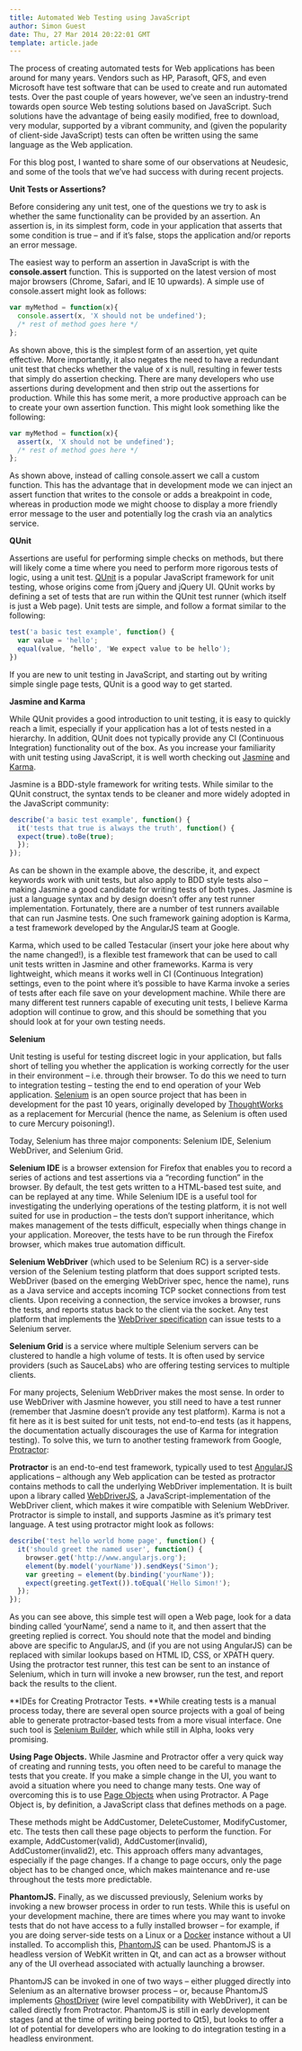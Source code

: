 ```yaml
---
title: Automated Web Testing using JavaScript
author: Simon Guest
date: Thu, 27 Mar 2014 20:22:01 GMT
template: article.jade
---
```


The process of creating automated tests for Web applications has been around for many years. Vendors such as HP, Parasoft, QFS, and even Microsoft have test software that can be used to create and run automated tests. Over the past couple of years however, we’ve seen an industry-trend towards open source Web testing solutions based on JavaScript. Such solutions have the advantage of being easily modified, free to download, very modular, supported by a vibrant community, and (given the popularity of client-side JavaScript) tests can often be written using the same language as the Web application. 

<span class="more"></span>

For this blog post, I wanted to share some of our observations at Neudesic, and some of the tools that we’ve had success with during recent projects.

**Unit Tests or Assertions?**

Before considering any unit test, one of the questions we try to ask is whether the same functionality can be provided by an assertion. An assertion is, in its simplest form, code in your application that asserts that some condition is true – and if it’s false, stops the application and/or reports an error message.

The easiest way to perform an assertion in JavaScript is with the **console.assert** function. This is supported on the latest version of most major browsers (Chrome, Safari, and IE 10 upwards). A simple use of console.assert might look as follows:

```javascript
var myMethod = function(x){
  console.assert(x, 'X should not be undefined');
  /* rest of method goes here */
};
```
As shown above, this is the simplest form of an assertion, yet quite effective. More importantly, it also negates the need to have a redundant unit test that checks whether the value of x is null, resulting in fewer tests that simply do assertion checking. There are many developers who use assertions during development and then strip out the assertions for production. While this has some merit, a more productive approach can be to create your own assertion function. This might look something like the following:

```javascript
var myMethod = function(x){
  assert(x, 'X should not be undefined');
  /* rest of method goes here */
};
```

As shown above, instead of calling console.assert we call a custom function. This has the advantage that in development mode we can inject an assert function that writes to the console or adds a breakpoint in code, whereas in production mode we might choose to display a more friendly error message to the user and potentially log the crash via an analytics service.

**QUnit**

Assertions are useful for performing simple checks on methods, but there will likely come a time where you need to perform more rigorous tests of logic, using a unit test. [QUnit](http://qunitjs.com) is a popular JavaScript framework for unit testing, whose origins come from jQuery and jQuery UI. QUnit works by defining a set of tests that are run within the QUnit test runner (which itself is just a Web page). Unit tests are simple, and follow a format similar to the following:

```javascript
test('a basic test example', function() {
  var value = 'hello';
  equal(value, ‘hello', 'We expect value to be hello');
})
```

If you are new to unit testing in JavaScript, and starting out by writing simple single page tests, QUnit is a good way to get started.

**Jasmine and Karma**

While QUnit provides a good introduction to unit testing, it is easy to quickly reach a limit, especially if your application has a lot of tests nested in a hierarchy. In addition, QUnit does not typically provide any CI (Continuous Integration) functionality out of the box. As you increase your familiarity with unit testing using JavaScript, it is well worth checking out [Jasmine](http://jasmine.github.io) and [Karma](http://karma-runner.github.io).

Jasmine is a BDD-style framework for writing tests. While similar to the QUnit construct, the syntax tends to be cleaner and more widely adopted in the JavaScript community:

```javascript
describe('a basic test example', function() {
  it('tests that true is always the truth', function() {
  expect(true).toBe(true);
  });
});
```

As can be shown in the example above, the describe, it, and expect keywords work with unit tests, but also apply to BDD style tests also – making Jasmine a good candidate for writing tests of both types. Jasmine is just a language syntax and by design doesn’t offer any test runner implementation. Fortunately, there are a number of test runners available that can run Jasmine tests. One such framework gaining adoption is Karma, a test framework developed by the AngularJS team at Google.

Karma, which used to be called Testacular (insert your joke here about why the name changed!), is a flexible test framework that can be used to call unit tests written in Jasmine and other frameworks. Karma is very lightweight, which means it works well in CI (Continuous Integration) settings, even to the point where it’s possible to have Karma invoke a series of tests after each file save on your development machine. While there are many different test runners capable of executing unit tests, I believe Karma adoption will continue to grow, and this should be something that you should look at for your own testing needs.

**Selenium**

Unit testing is useful for testing discreet logic in your application, but falls short of telling you whether the application is working correctly for the user in their environment – i.e. through their browser. To do this we need to turn to integration testing – testing the end to end operation of your Web application. [Selenium](http://seleniumhq.org) is an open source project that has been in development for the past 10 years, originally developed by [ThoughtWorks](http://thoughtworks.com) as a replacement for Mercurial (hence the name, as Selenium is often used to cure Mercury poisoning!).

Today, Selenium has three major components: Selenium IDE, Selenium WebDriver, and Selenium Grid.

**Selenium IDE** is a browser extension for Firefox that enables you to record a series of actions and test assertions via a “recording function” in the browser. By default, the test gets written to a HTML-based test suite, and can be replayed at any time. While Selenium IDE is a useful tool for investigating the underlying operations of the testing platform, it is not well suited for use in production – the tests don’t support inheritance, which makes management of the tests difficult, especially when things change in your application. Moreover, the tests have to be run through the Firefox browser, which makes true automation difficult.

**Selenium WebDriver** (which used to be Selenium RC) is a server-side version of the Selenium testing platform that does support scripted tests. WebDriver (based on the emerging WebDriver spec, hence the name), runs as a Java service and accepts incoming TCP socket connections from test clients. Upon receiving a connection, the service invokes a browser, runs the tests, and reports status back to the client via the socket. Any test platform that implements the [WebDriver specification](https://dvcs.w3.org/hg/webdriver/raw-file/default/webdriver-spec.html) can issue tests to a Selenium server.

**Selenium Grid** is a service where multiple Selenium servers can be clustered to handle a high volume of tests. It is often used by service providers (such as SauceLabs) who are offering testing services to multiple clients.

For many projects, Selenium WebDriver makes the most sense. In order to use WebDriver with Jasmine however, you still need to have a test runner (remember that Jasmine doesn’t provide any test platform). Karma is not a fit here as it is best suited for unit tests, not end-to-end tests (as it happens, the documentation actually discourages the use of Karma for integration testing). To solve this, we turn to another testing framework from Google, [Protractor](http://github.com/angular/protractor):

**Protractor** is an end-to-end test framework, typically used to test [AngularJS](http://angularjs.org) applications – although any Web application can be tested as protractor contains methods to call the underlying WebDriver implementation. It is built upon a library called [WebDriverJS](https://code.google.com/p/selenium/wiki/WebDriverJs), a JavaScript-implementation of the WebDriver client, which makes it wire compatible with Selenium WebDriver. Protractor is simple to install, and supports Jasmine as it’s primary test language. A test using protractor might look as follows:

```javascript
describe('test hello world home page', function() {
  it('should greet the named user', function() {
    browser.get('http://www.angularjs.org');
    element(by.model('yourName')).sendKeys('Simon');
    var greeting = element(by.binding('yourName'));
    expect(greeting.getText()).toEqual('Hello Simon!');
  });
});
```

As you can see above, this simple test will open a Web page, look for a data binding called ‘yourName’, send a name to it, and then assert that the greeting replied is correct. You should note that the model and binding above are specific to AngularJS, and (if you are not using AngularJS) can be replaced with similar lookups based on HTML ID, CSS, or XPATH query. Using the protractor test runner, this test can be sent to an instance of Selenium, which in turn will invoke a new browser, run the test, and report back the results to the client.

**IDEs for Creating Protractor Tests. **While creating tests is a manual process today, there are several open source projects with a goal of being able to generate protractor-based tests from a more visual interface. One such tool is [Selenium Builder](http://sebuilder.github.io/se-builder/), which while still in Alpha, looks very promising.

**Using Page Objects.** While Jasmine and Protractor offer a very quick way of creating and running tests, you often need to be careful to manage the tests that you create. If you make a simple change in the UI, you want to avoid a situation where you need to change many tests. One way of overcoming this is to use [Page Objects](https://github.com/angular/protractor/blob/master/docs/getting-started.md#organizing-real-tests-page-objects) when using Protractor. A Page Object is, by definition, a JavaScript class that defines methods on a page.

These methods might be AddCustomer, DeleteCustomer, ModifyCustomer, etc. The tests then call these page objects to perform the function. For example, AddCustomer(valid), AddCustomer(invalid), AddCustomer(invalid2), etc. This approach offers many advantages, especially if the page changes. If a change to page occurs, only the page object has to be changed once, which makes maintenance and re-use throughout the tests more predictable.

**PhantomJS.** Finally, as we discussed previously, Selenium works by invoking a new browser process in order to run tests. While this is useful on your development machine, there are times where you may want to invoke tests that do not have access to a fully installed browser – for example, if you are doing server-side tests on a Linux or a [Docker](http://docker.io) instance without a UI installed. To accomplish this, [PhantomJS](http://phantomjs.org) can be used. PhantomJS is a headless version of WebKit written in Qt, and can act as a browser without any of the UI overhead associated with actually launching a browser.

PhantomJS can be invoked in one of two ways – either plugged directly into Selenium as an alternative browser process – or, because PhantomJS implements [GhostDriver](https://github.com/detro/ghostdriver) (wire level compatibility with WebDriver), it can be called directly from Protractor. PhantomJS is still in early development stages (and at the time of writing being ported to Qt5), but looks to offer a lot of potential for developers who are looking to do integration testing in a headless environment.
